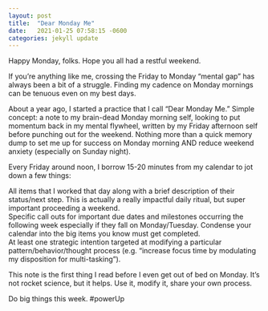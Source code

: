 ```yaml
---
layout: post
title:  "Dear Monday Me"
date:   2021-01-25 07:58:15 -0600
categories: jekyll update
---
```


Happy Monday, folks.  Hope you all had a restful weekend.  



If you’re anything like me, crossing the Friday to Monday “mental gap” has always been a bit of a struggle.  Finding my cadence on Monday mornings can be tenuous even on my best days.  



About a year ago, I started a practice that I call “Dear Monday Me.”  Simple concept: a note to my brain-dead Monday morning self, looking to put momentum back in my mental flywheel, written by my Friday afternoon self before punching out for the weekend.  Nothing more than a quick memory dump to set me up for success on Monday morning AND reduce weekend anxiety (especially on Sunday night).   



Every Friday around noon, I borrow 15-20 minutes from my calendar to jot down a few things:



All items that I worked that day along with a brief description of their status/next step.  This is actually a really impactful daily ritual, but super important proceeding a weekend.   
Specific call outs for important due dates and milestones occurring the following week especially if they fall on Monday/Tuesday.  Condense your calendar into the big items you know must get completed.  
At least one strategic intention targeted at modifying a particular pattern/behavior/thought process (e.g. “increase focus time by modulating my disposition for multi-tasking”).


This note is the first thing I read before I even get out of bed on Monday.  It’s not rocket science, but it helps.  Use it, modify it, share your own process.  



Do big things this week.  #powerUp